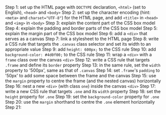 Step 1: set up the HTML page with `DOCTYPE` declaration, `<html>` (set to
        English), `<head>` and `<body>`
Step 2: set up the character encoding (hint: `<meta>` and `charset="UTF-8"`) for
        the HTML page, and add `<title>` in `<head>` and `<img>` in `<body>`
Step 3: explain the content part of the CSS box model
Step 4: explain the padding and border parts of the CSS box model
Step 5: explain the margin part of the CSS box model
Step 6: add a `<div>` that serves as a canvas
Step 7: link a stylesheet to the HTML page
Step 8: write a CSS rule that targets the `.canvas` class selector and set its
        width to an appropriate value
Step 9: add `height: 600px;` to the CSS rule
Step 10: add `background-color: #4d0f00;` to the CSS rule
Step 11: wrap a `<div>` with a `frame` class over the canvas `<div>`
Step 12: write a CSS rule that targets `.frame` and define its `border` property
Step 13: in the same rule, set the `width` property to '500px', same as that of
         `.canvas`
Step 14: set `.frame`'s `padding` to '50px' to add some space between the frame
         and the canvas
Step 15: use the `margin` property to centre the frame (and the nested canvas)
         horizontally
Step 16: nest a new `<div>` (with class `one`) inside the canvas `<div>`
Step 17: write a new CSS rule that targets `.one` and its `width` property
Step 18: set the `height` property for `.one`
Step 19: set the `background-color` property for `.one`
Step 20: use the `margin` shorthand to centre the `.one` element horizontally
Step 21: